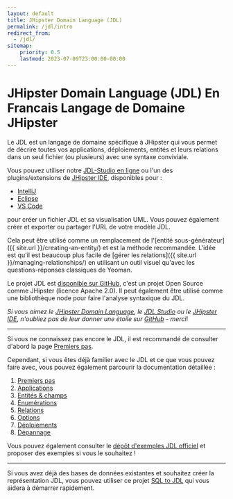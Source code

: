 ```yaml
---
layout: default
title: JHipster Domain Language (JDL)
permalink: /jdl/intro
redirect_from:
  - /jdl/
sitemap:
    priority: 0.5
    lastmod: 2023-07-09T23:00:00-00:00
---
```


# <i class="fa fa-star"></i> JHipster Domain Language (JDL) En Francais Langage de Domaine JHipster

Le JDL est un langage de domaine spécifique à JHipster qui vous permet de décrire toutes vos applications, déploiements, entités et leurs relations dans un seul fichier (ou plusieurs) avec une syntaxe conviviale.

Vous pouvez utiliser notre [JDL-Studio en ligne](https://start.jhipster.tech/jdl-studio/) ou l'un des plugins/extensions de 
[JHipster IDE](https://www.jhipster.tech/jhipster-ide/), disponibles pour :
  - [IntelliJ](https://plugins.jetbrains.com/plugin/19697-jhipster-jdl)
  - [Eclipse](https://marketplace.eclipse.org/content/jhipster-ide)
  - [VS Code](https://marketplace.visualstudio.com/items?itemName=jhipster-ide.jdl)

pour créer un fichier JDL et sa visualisation UML. Vous pouvez également créer et exporter ou partager l'URL de votre modèle JDL.

Cela peut être utilisé comme un remplacement de l'[entité sous-générateur]({{ site.url }}/creating-an-entity/) et est la méthode recommandée.
L'idée est qu'il est beaucoup plus facile de [gérer les relations]({{ site.url }}/managing-relationships/) en utilisant un outil visuel
qu'avec les questions-réponses classiques de Yeoman.

Le projet JDL est [disponible sur GitHub](https://github.com/jhipster/generator-jhipster/), c'est un projet Open Source comme
JHipster (licence Apache 2.0). Il peut également être utilisé comme une bibliothèque node pour faire l'analyse syntaxique du JDL.

_Si vous aimez le [JHipster Domain Language](https://github.com/jhipster/generator-jhipster/),
le [JDL Studio](https://github.com/jhipster/jdl-studio/) ou le
[JHipster IDE](https://github.com/jhipster/jhipster-ide/), n'oubliez pas de leur donner une étoile sur
[GitHub](https://github.com/jhipster/) - merci_!

---

Si vous ne connaissez pas encore le JDL, il est recommandé de consulter d'abord la page [Premiers pas](/jdl/getting-started).

Cependant, si vous êtes déjà familier avec le JDL et ce que vous pouvez faire avec, vous pouvez également parcourir la documentation détaillée :
  1. [Premiers pas](/jdl/getting-started)
  1. [Applications](/jdl/applications)
  1. [Entités & champs](/jdl/entities-fields)
  1. [ Énumérations](/jdl/enums)
  1. [Relations](/jdl/relationships)
  1. [Options](/jdl/options)
  1. [Déploiements](/jdl/deployments)
  1. [ Dépannage](/jdl/troubleshooting)

Vous pouvez également consulter le [dépôt d'exemples JDL officiel](https://github.com/jhipster/jdl-samples) et proposer des exemples si vous le souhaitez !

---

Si vous avez déjà des bases de données existantes et souhaitez créer la représentation JDL, vous pouvez utiliser ce projet [SQL to JDL](https://github.com/Blackdread/sql-to-jdl) qui vous aidera à démarrer rapidement.
